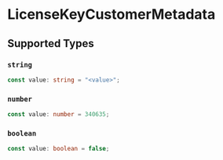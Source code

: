 # LicenseKeyCustomerMetadata


## Supported Types

### `string`

```typescript
const value: string = "<value>";
```

### `number`

```typescript
const value: number = 340635;
```

### `boolean`

```typescript
const value: boolean = false;
```

